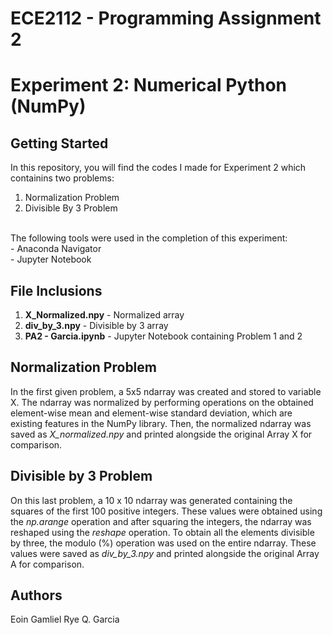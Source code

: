 # **ECE2112 - Programming Assignment 2**
# **Experiment 2: Numerical Python (NumPy)**

## Getting Started
In this repository, you will find the codes I made for Experiment 2 which containins two problems:
1. Normalization Problem
2. Divisible By 3 Problem
<br>
The following tools were used in the completion of this experiment: <br>
- Anaconda Navigator <br>
- Jupyter Notebook


## File Inclusions
1. **X_Normalized.npy** - Normalized array
2. **div_by_3.npy** - Divisible by 3 array
3. **PA2 - Garcia.ipynb** - Jupyter Notebook containing Problem 1 and 2


## Normalization Problem
In the first given problem, a 5x5 ndarray was created and stored to variable X. The ndarray was normalized by performing operations on the obtained element-wise mean and element-wise standard deviation, which are existing features in the NumPy library. Then, the normalized ndarray was saved as *X_normalized.npy* and printed alongside the original Array X for comparison.


## Divisible by 3 Problem
On this last problem, a 10 x 10 ndarray was generated containing the squares of the first 100 positive integers. These values were obtained using the *np.arange* operation and after squaring the integers, the ndarray was reshaped using the *reshape* operation. To obtain all the elements divisible by three, the modulo (%) operation was used on the entire ndarray. These values were saved as *div_by_3.npy* and printed alongside the original Array A for comparison.


## Authors
Eoin Gamliel Rye Q. Garcia
<br>
